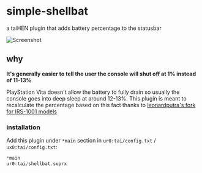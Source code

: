 # simple-shellbat
a taiHEN plugin that adds battery percentage to the statusbar

![Screenshot](https://github.com/user-attachments/assets/3d7d2ca3-67f9-4a4d-aad5-7861ceaf2c2e)

## why
**It's generally easier to tell the user the console will shut off at 1% instead of 11-13%**

PlayStation Vita doesn't allow the battery to fully drain so usually the console goes into deep sleep at around 12-13%. This plugin is meant to recalculate the percentage based on this fact thanks to [leonardputra's fork for IRS-1001 models]([https://github.com/leonardputra/vita-shellbat-irs-1001)

### installation

Add this plugin under `*main` section in `ur0:tai/config.txt` / `ux0:tai/config.txt`:

```c
*main
ur0:tai/shellbat.suprx
```
